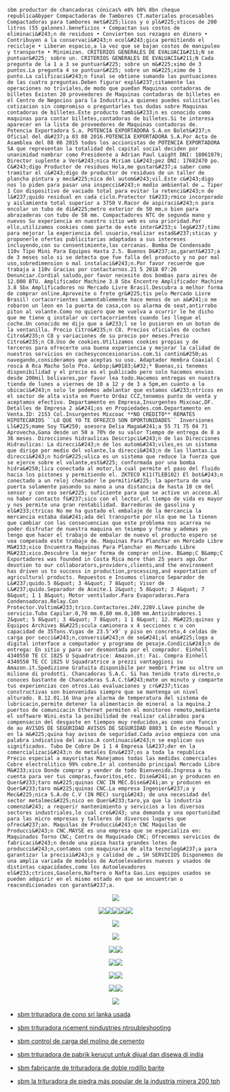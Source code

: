 
```
sbm productor de chancadoras cónicas% e8% b0% 8bn cheque republicaAbyper Compactadoras de Tambores CT.materiales procesables Compactadoras para tambores met&#225;licos y o pl&#225;sticos de 200 litros (55 galones).beneficios • Compactan sus costos de eliminaci&#243;n de residuos • Convierten sus rezagos en dinero • Contribuyen a la conservaci&#243;n ecol&#243;gica permitiendo el reciclaje • Liberan espacio,a la vez que se bajan costos de manipuleo y transporte • Minimizan. CRITERIOS GENERALES DE EVALUACI&#211;N se puntuar&#225; sobre un. CRITERIOS GENERALES DE EVALUACI&#211;N Cada pregunta de la 1 a 3 se puntuar&#225; sobre un m&#225;ximo de 3 puntos.La pregunta 4 se puntuar&#225; sobre un m&#225;ximo de 1 punto.La calificaci&#243;n final se obtiene sumando las puntuaciones de las cuatro preguntas.Deben figurar expl&#237;citamente las operaciones no triviales,de modo que puedan Maquinas contadoras de billetes Existen 20 proveedores de Maquinas contadoras de billetes en el Centro de Negocios para la Industria,a quienes puedes solicitarles cotizacion sin compromiso o preguntarles tus dudas sobre Maquinas contadoras de billetes.Este producto tambi&#233;n es conocido como maquinas para contar billetes,contadoras de billetes.Si te interesa aparecer en la lista de proveedores de Maquinas contadoras de. Potencia Exportadora S.a. POTENCIA EXPORTADORA S.A.en Bolet&#237;n Oficial del d&#237;a 03 08 2016.POTENCIA EXPORTADORA S.A.Por Acta de Asamblea del 08 06 2015 todos los accionistas de POTENCIA EXPORTADORA SA que representan la totalidad del capital social deciden por unanimidad nombrar como Presidente a Adrian Paul Laight DNI: 18061079; Director suplente a Ver&#243;nica Miriam L&#243;pez DNI: 17682470 po. C&#243;digo Productor de residuos Hola,me gustar&#237;a saber como tramitar el c&#243;digo de productor de residuos de un taller de plancha pintura y mec&#225;nica del autom&#243;vil.Este c&#243;digo nos lo piden para pasar una inspecci&#243;n medio ambiental de … Tiper 1 Con dispositivo de vaciado total para evitar la retenci&#243;n de l&#237;quido residual en cada ciclo.Protector t&#233;rmico incorporado y aislamiento total superior a 3750 V.Racor de aspiraci&#243;n para encolar un tubo de di&#225;metro exterior de 50 mm,o bien para abrazaderas con tubo de 58 mm. Compactadores NTC de segunda mano y nuevos Su experiencia en nuestro sitio web es una prioridad.Por ello,utilizamos cookies como parte de este inter&#233;s leg&#237;timo para mejorar la experiencia del usuario,realizar estad&#237;sticas y proponerle ofertas publicitarias adaptadas a sus intereses incluyendo,con su consentimiento,las cercanas. Bomba De Condensado 110v Tipo Mini Para Equipos Hasta 2.5. Buenos D&#237;as,garant&#237;a de 3 meses solo si se detecta que fue falla del producto y no por mal uso,sobredimension o mal instalaci&#243;n.Por favor recuerde que trabaja a 110v Gracias por contactarnos.21 5 2018 07:26 Denunciar.Cordial saludo,por favor necesito dos bombas para aires de 12.000 BTU. Amplificador Machine 3.8 Sbx Encontre Amplificador Machine 3.8 Sbx Amplificadores no Mercado Livre Brasil.Descubra a melhor forma de comprar online.Aproveite o frete gr&#225;tis pelo Mercado Livre Brasil! cortacorrientes Lamentablemente hace menos de un a&#241;o me robaron un leon en la puerta de casa,con su alarma de seat,antirrobo piton al volante.Como no quiero que me vuelva a ocurrir le he dicho que me tiene q instalar un cortacorrientes cuando les llegue el coche.Un conocido me dijo que a &#233;l se lo pusieron en un boton de la ventanilla. Precio Citro&#235;n C8. Precios oficiales de coches Citro&#235;n C8 y variaciones de su precio por meses.Precio Citro&#235;n C8.Uso de cookies.Utilizamos cookies propias y de terceros para ofrecerte una buena experiencia y mejorar la calidad de nuestros servicios en cochesyconcesionarios.com.Si contin&#250;as navegando,consideramos que aceptas su uso. Adaptador Hembra Coaxial C rosca A Rca Macho Solo Pto. &nbsp;&#0183;&#32;* Buenas,si tenemos disponibilidad y el precio es el publicado pero solo hacemos envios desde 200mil bolivares,por favor lea todo.Hacemos entregas en nuestra tienda de lunes a viernes de 10 a 12 y de 3 a 5pm,en cuanto a la ubicaci&#243;n solo le podemos adelantar que estamos c&#233;ntricos en el sector de alta vista en Puerto Ordaz CCZ,tenemos punto de venta y aceptamos efectivo. Departamento en Empresa,Insurgentes Mixcoac,DF. Detalles de Empresa 2 a&#241;os en Propiedades.com.Departamento en Venta.ID: 2153 Col.Insurgentes Mixcoac **NO CREDITO** REMATES HIPOTECARIOS ``LO QUE YO TE OFREZCO SON OPORTUNIDADES`` Inversiones Ll&#225;mame Soy T&#250; asesora Delia Maga&#241;a 55 71 75 04 71 Aprovecha,Gana desde un 50 a 70% de su valor Tiempo de entrega de 8 a 36 meses. Direcciones hidraulicas Descripci&#243;n de las Direcciones Hidraulicas: La direcci&#243;n de los autom&#243;viles,es un sistema que dirige por medio del volante,la direcci&#243;n de las llantas.La direcci&#243;n hidr&#225;ulica es un sistema que reduce la fuerza que se ejerce sobre el volante,est&#225; conformada por una bomba hidra&#250;lica conectada al motor,la cual permite el paso del fluido hacia los pistones y permitiendo el. ZKTECO K11(TLEB102) El bot&#243;n conectado a un reloj checador le permitir&#225; la apertura de una puerta solamente pasando su mano a una distancia de hasta 10 cm del sensor y con eso ser&#225; suficiente para que se active un acceso.Al no haber contacto f&#237;sico con el lector,el tiempo de vida es mayor y nos permite una gran rentabilidad. Barredoras de gasolina y el&#233;ctricas No me ha gustado el embalaje de la mercancia la mercancia estaba da&#241;ada del transporte por nlo que me la tienen que cambiar con las consecuencias que este problema nos acarrea no poder disfrutar de nuestra maquina en teiempo y forma y ademas yo tengo que hacer el trabajo de embalar de nuevo el producto espero se vea compesado este trabajo de. Maquinas Para Planchar en Mercado Libre M&#233;xico Encuentra Maquinas Para Planchar en Mercado Libre M&#233;xico.Descubre la mejor forma de comprar online. B&amp;C B&amp;C Exportadores was founded in Costa Rica more than 25 years ago.Our devotion to our collaborators,providers,clients,and the environment has driven us to success in production,processing,and exportation of agricultural products. Repuestos e Insumos climarco Separador de L&#237;quido.5 8&quot; 3 4&quot; 7 8&quot; Visor de L&#237;quido.Separador de Aceite.1 2&quot; 5 8&quot; 3 4&quot; 7 8&quot; 1 1 8&quot; Motor ventilador.Para Evaporadoras.Para Condensadoras.Relay.Con Protector.Voltim&#233;trico.Contactores.24V.220V.Llave pinche de servicio.Tubo Capilar.0,70 mm.0,80 mm.0,100 mm.Antivibradores.1 2&quot; 5 8&quot; 3 4&quot; 7 8&quot; 1 1 8&quot; 12. M&#225;quinas y Equipos Archives B&#225;scula camionera x 4 secciones c u con capacidad de 35Tons.Vigas de 23.5″x9″ y piso en concreto,4 celdas de carga por secci&#243;n,conversi&#243;n de se&#241;al an&#225;loga a digital interface a computador y programa de pesaje.Condici&#243;n de entrega: En sitio y para ser desmontada por el comprador. Einhell 4340550 TE CC 1825 U Squadratrice: Amazon.it: Fai. Compra Einhell 4340550 TE CC 1825 U Squadratrice a prezzi vantaggiosi su Amazon.it.Spedizione Gratuita disponibile per membri Prime su oltre un milione di prodotti. Chancadoras S.A.C. Si has tenido trato directo,o conoces bastante de Chancadoras S.A.C.t&#243;mate un minuto y comparte tus experiencias con otros.Las evaluaciones y cr&#237;ticas constructivas son bienvenidas siempre que se mantenga un nivel alturado. 8.12.01.16 Una pre alarma de temperatura del sistema de lubricacin,permite detener la alimentacin de mineral a la mquina.2 puertos de comunicacin Ethernet permiten el monitoreo remoto,mediante el software Wini.esta la posibilidad de realizar calibrados para compensacin del desgaste en tiempos muy reducidos,as como una funcin de au AVISOS DE SEGURIDAD AVISOS DE SEGURIDAD 8803 1 En este Manual y en la m&#225;quina hay avisos de seguridad.Cada aviso empieza con una palabra indicativa del aviso.A continuaci&#243;n se explican sus significados. Tubo De Cobre De 1 1 4 Empresa l&#237;der en la comercializaci&#243;n de metales Env&#237;os a toda la republica Precio especial a mayoristas Manejamos todas las medidas comerciales Cobre electrolitico 99% cobre.Ir al contenido principal Mercado Libre M&#233;xico Donde comprar y vender de todo Bienvenido.Ingresa a tu cuenta para ver tus compras,favoritos,etc. Dise&#241;an y producen en Quer&#233;taro m&#225;quinas CNC IN MEC.Dise&#241;an y producen en Quer&#233;taro m&#225;quinas CNC.La empresa Ingenier&#237;a y Mec&#225;nica S.A.de C.V (IN MEC) surgi&#243; de una necesidad del sector metalmec&#225;nico en Quer&#233;taro,ya que la industria comenz&#243; a requerir mantenimiento y servicios a los diversos sectores industriales,lo cual cre&#243; una demanda y una oportunidad para las micro empresas y talleres de diversos lugares que ofrec&#237;an. Maquilas de Producci&#243;n CNC Maquilas de Producci&#243;n CNC.MAYSE es una empresa que se especializa en: Maquinados Torno CNC; Centro de Maquinado CNC; Ofrecemos servicios de fabricaci&#243;n desde una pieza hasta grandes lotes de producci&#243;n,contamos con maquinaria de alta tecnolog&#237;a para garantizar la precisi&#243;n y calidad de … SH SERVICIOS Disponemos de una amplia variada de modelos de Autoelevadores nuevos y usados de distintas capacidades,como los Autoelevadores el&#233;ctricos,Gasolero,Naftero o Nafta Gas.Los equipos usados se pueden adquirir en el mismo estado en que se encuentran o reacondicionados con garant&#237;a. 
```

<div align="center">

<a href="https://es-crusher.shibang-china.com/github&k=sbm+productor+de+chancadoras+c%C3%B3nicas%25+e8%25+b0%25+8bn+cheque+republica"><img src="https://static.shibang-china.com/es/crusher/logo.jpg"></a>

<a href="https://es-crusher.shibang-china.com/github&k=sbm+productor+de+chancadoras+c%C3%B3nicas%25+e8%25+b0%25+8bn+cheque+republica"><img src="https://static.shibang-china.com/es/crusher/index.jpg"></a><a href="https://es-crusher.shibang-china.com/material.htmlgithub&k=sbm+productor+de+chancadoras+c%C3%B3nicas%25+e8%25+b0%25+8bn+cheque+republica"><img src="https://static.shibang-china.com/es/crusher/material.jpg"></a><a href="https://es-crusher.shibang-china.com/application.htmlgithub&k=sbm+productor+de+chancadoras+c%C3%B3nicas%25+e8%25+b0%25+8bn+cheque+republica"><img src="https://static.shibang-china.com/es/crusher/application.jpg"></a><a href="https://es-crusher.shibang-china.com/aboutus.htmlgithub&k=sbm+productor+de+chancadoras+c%C3%B3nicas%25+e8%25+b0%25+8bn+cheque+republica"><img src="https://static.shibang-china.com/es/crusher/aboutus.jpg"></a><a href="https://es-crusher.shibang-china.com/contact.htmlgithub&k=sbm+productor+de+chancadoras+c%C3%B3nicas%25+e8%25+b0%25+8bn+cheque+republica"><img src="https://static.shibang-china.com/es/crusher/contact.jpg"></a>

<a href="https://es-crusher.shibang-china.com/github&k=sbm+productor+de+chancadoras+c%C3%B3nicas%25+e8%25+b0%25+8bn+cheque+republica"><img src="https://static.shibang-china.com/es/crusher/banner.jpg"></a>

<a href="https://swt.shibang-china.com/github&k=sbm+productor+de+chancadoras+c%C3%B3nicas%25+e8%25+b0%25+8bn+cheque+republica"><img src="https://static.shibang-china.com/es/crusher/text.jpg"></a>

<a href="https://swt.shibang-china.com/github&k=sbm+productor+de+chancadoras+c%C3%B3nicas%25+e8%25+b0%25+8bn+cheque+republica"><img src="https://static.shibang-china.com/es/crusher/chat.jpg"></a><a href="https://es-crusher.shibang-china.com/contact.htmlgithub&k=sbm+productor+de+chancadoras+c%C3%B3nicas%25+e8%25+b0%25+8bn+cheque+republica"><img src="https://static.shibang-china.com/es/crusher/message.jpg"></a>

<a href="https://es-crusher.shibang-china.com/products/pe.htmlgithub&k=sbm+productor+de+chancadoras+c%C3%B3nicas%25+e8%25+b0%25+8bn+cheque+republica"><img src="https://static.shibang-china.com/es/crusher/pe.jpg"></a><a href="https://es-crusher.shibang-china.com/products/pf.htmlgithub&k=sbm+productor+de+chancadoras+c%C3%B3nicas%25+e8%25+b0%25+8bn+cheque+republica"><img src="https://static.shibang-china.com/es/crusher/pf.jpg"></a>

<a href="https://es-crusher.shibang-china.com/products/hpt.htmlgithub&k=sbm+productor+de+chancadoras+c%C3%B3nicas%25+e8%25+b0%25+8bn+cheque+republica"><img src="https://static.shibang-china.com/es/crusher/hpt.jpg"></a><a href="https://es-crusher.shibang-china.com/products/vsi.htmlgithub&k=sbm+productor+de+chancadoras+c%C3%B3nicas%25+e8%25+b0%25+8bn+cheque+republica"><img src="https://static.shibang-china.com/es/crusher/vsi.jpg"></a>

<a href="https://es-crusher.shibang-china.com/products/klv.htmlgithub&k=sbm+productor+de+chancadoras+c%C3%B3nicas%25+e8%25+b0%25+8bn+cheque+republica"><img src="https://static.shibang-china.com/es/crusher/klv.jpg"></a><a href="https://es-crusher.shibang-china.com/products/portable.htmlgithub&k=sbm+productor+de+chancadoras+c%C3%B3nicas%25+e8%25+b0%25+8bn+cheque+republica"><img src="https://static.shibang-china.com/es/crusher/portable.jpg"></a>

<a href="https://swt.shibang-china.com/github&k=sbm+productor+de+chancadoras+c%C3%B3nicas%25+e8%25+b0%25+8bn+cheque+republica"><img src="https://static.shibang-china.com/es/crusher/case.jpg"></a>

</div>


* [sbm trituradora de cono sri lanka usada](sbm%20trituradora%20de%20cono%20sri%20lanka%20usada.md)

* [sbm trituradora ncement nindustries ntroubleshooting](sbm%20trituradora%20ncement%20nindustries%20ntroubleshooting.md)

* [sbm control de carga del molino de cemento](sbm%20control%20de%20carga%20del%20molino%20de%20cemento.md)

* [sbm trituradora de pabrik kerucut untuk dijual dan disewa di india](sbm%20trituradora%20de%20pabrik%20kerucut%20untuk%20dijual%20dan%20disewa%20di%20india.md)

* [sbm fabricante de trituradora de doble rodillo barite](sbm%20fabricante%20de%20trituradora%20de%20doble%20rodillo%20barite.md)

* [sbm la trituradora de piedra más popular de la industria minera 200 tph](sbm%20la%20trituradora%20de%20piedra%20m%C3%A1s%20popular%20de%20la%20industria%20minera%20200%20tph.md)